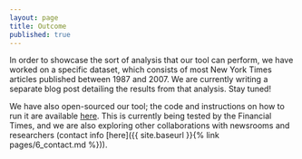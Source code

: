 ```yaml
---
layout: page
title: Outcome
published: true
---
```


In order to showcase the sort of analysis that our tool can perform, we have worked on a specific dataset, which consists of most New York Times articles published between 1987 and 2007. We are currently writing a separate blog post detailing the results from that analysis. Stay tuned!

We have also open-sourced our tool; the code and instructions on how to run it are available [here](https://github.com/poorna-kumar/gendermeme-core/). This is currently being tested by the Financial Times, and we are also exploring other collaborations with newsrooms and researchers (contact info [here]({{ site.baseurl }}{% link pages/6_contact.md %})).
